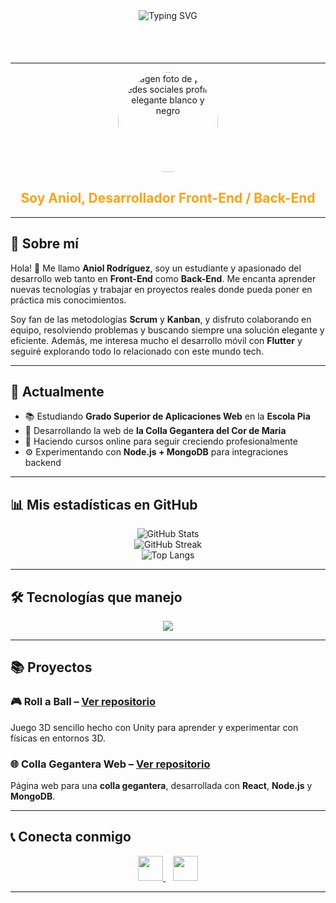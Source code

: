 <div align="center">

  <!-- Animación de texto con barra blanca incluida -->
<img src="https://readme-typing-svg.herokuapp.com?font=Fira+Code&size=28&pause=1000&color=FFFFFF&center=true&vCenter=true&width=450&lines=Bienvenido+a+mi+GitHub!;Estudiante+web;Front+for+All,+Back+for+one" alt="Typing SVG" />

  <!-- Barra fija al lado del texto -->
  <span><strong><font color="#FFFFFF" size="6">|</font></strong></span>
</div>

---

<div align="center">
  <img src="https://github.com/user-attachments/assets/a4f93bf5-1fae-47f8-b036-1a20c97378d4" alt="imagen foto de perfil redes sociales profile elegante blanco y negro" width="160px" style="border-radius: 50%;" />
  
  <h2 style="color: #FCA311;">Soy Aniol, Desarrollador Front-End / Back-End</h2>
</div>

---

## 📖 Sobre mí

Hola! 👋 Me llamo **Aniol Rodríguez**, soy un estudiante y apasionado del desarrollo web tanto en **Front-End** como **Back-End**. Me encanta aprender nuevas tecnologías y trabajar en proyectos reales donde pueda poner en práctica mis conocimientos.

Soy fan de las metodologías **Scrum** y **Kanban**, y disfruto colaborando en equipo, resolviendo problemas y buscando siempre una solución elegante y eficiente. Además, me interesa mucho el desarrollo móvil con **Flutter** y seguiré explorando todo lo relacionado con este mundo tech.

---

## 🚀 Actualmente

- 📚 Estudiando **Grado Superior de Aplicaciones Web** en la **Escola Pia**
- 🔭 Desarrollando la web de **la Colla Gegantera del Cor de Maria**
- 🌱 Haciendo cursos online para seguir creciendo profesionalmente
- ⚙️ Experimentando con **Node.js + MongoDB** para integraciones backend

---

## 📊 Mis estadísticas en GitHub

<div align="center">
  <img src="https://github-readme-stats.vercel.app/api?username=DRAKEFISTFIRE&show_icons=true&theme=radical" alt="GitHub Stats" />
  <br>
  <img src="https://github-readme-streak-stats.herokuapp.com/?user=DRAKEFISTFIRE&theme=radical" alt="GitHub Streak" />
  <br>
  <img src="https://github-readme-stats.vercel.app/api/top-langs/?username=DRAKEFISTFIRE&layout=compact&theme=radical" alt="Top Langs" />
</div>

---

## 🛠️ Tecnologías que manejo

<p align="center">
  <img src="https://skillicons.dev/icons?i=html,css,js,ts,php,react,nodejs,mongodb,flutter,mysql,git,github,vscode,linux,windows&perline=8" />
</p>

---

## 📚 Proyectos

### 🎮 **Roll a Ball** – [Ver repositorio](https://github.com/DRAKEFISTFIRE/Roll-a-Ball)

Juego 3D sencillo hecho con Unity para aprender y experimentar con físicas en entornos 3D.

### 🌐 **Colla Gegantera Web** – [Ver repositorio](https://github.com/DRAKEFISTFIRE/Colla-gegantera-web-project)

Página web para una **colla gegantera**, desarrollada con **React**, **Node.js** y **MongoDB**.

---

## 📞 Conecta conmigo

<p align="center">
  <a href="https://www.linkedin.com/in/aniol-rodriguez-530514295/">
    <img src="https://raw.githubusercontent.com/rahulbanerjee26/githubAboutMeGenerator/main/icons/linked-in-alt.svg" width="40px">
  </a>
  &nbsp;&nbsp;
  <a href="[https://www.instagram.com/aniol.codes/](https://www.instagram.com/aniolrodriguez_2005?igsh=djBkaWQwN2xldThv)">
    <img src="https://raw.githubusercontent.com/rahulbanerjee26/githubAboutMeGenerator/main/icons/instagram.svg" width="40px">
  </a>
</p>

---


